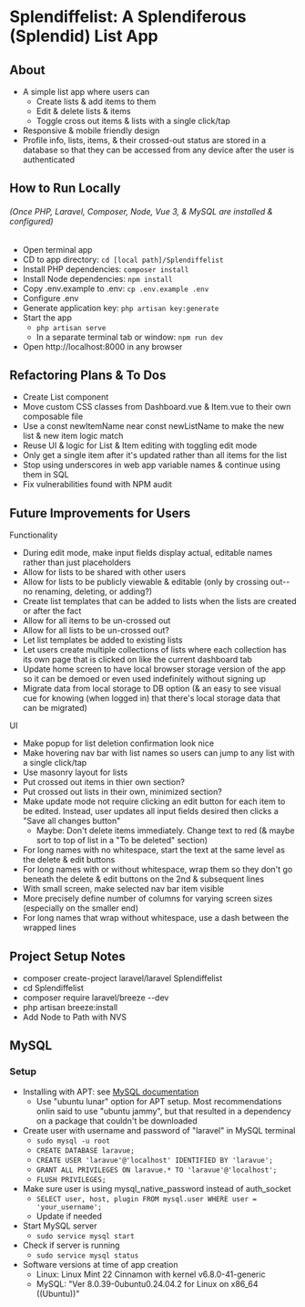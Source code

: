 # Splendiffelist: A Splendiferous (Splendid) List App

## About
- A simple list app where users can
    - Create lists & add items to them
    - Edit & delete lists & items
    - Toggle cross out items & lists with a single click/tap
- Responsive & mobile friendly design
- Profile info, lists, items, & their crossed-out status are stored in a database so that they can be accessed from any device after the user is authenticated

## How to Run Locally
###### (Once PHP, Laravel, Composer, Node, Vue 3, & MySQL are installed & configured)
- Open terminal app
- CD to app directory: `cd [local path]/Splendiffelist`
- Install PHP dependencies: `composer install`
- Install Node dependencies: `npm install`
- Copy .env.example to .env: `cp .env.example .env`
- Configure .env
- Generate application key: `php artisan key:generate`
- Start the app
    - `php artisan serve`
    - In a separate terminal tab or window: `npm run dev`
- Open http://localhost:8000 in any browser

## Refactoring Plans & To Dos
- Create List component
- Move custom CSS classes from Dashboard.vue & Item.vue to their own composable file
- Use a const newItemName near const newListName to make the new list & new item logic match
- Reuse UI & logic for List & Item editing with toggling edit mode
- Only get a single item after it's updated rather than all items for the list
- Stop using underscores in web app variable names & continue using them in SQL
- Fix vulnerabilities found with NPM audit

## Future Improvements for Users
Functionality
- During edit mode, make input fields display actual, editable names rather than just placeholders
- Allow for lists to be shared with other users
- Allow for lists to be publicly viewable & editable (only by crossing out--no renaming, deleting, or adding?)
- Create list templates that can be added to lists when the lists are created or after the fact
- Allow for all items to be un-crossed out
- Allow for all lists to be un-crossed out?
- Let list templates be added to existing lists
- Let users create multiple collections of lists where each collection has its own page that is clicked on like the current dashboard tab
- Update home screen to have local browser storage version of the app so it can be demoed or even used indefinitely without signing up
- Migrate data from local storage to DB option (& an easy to see visual cue for knowing (when logged in) that there's local storage data that can be migrated)

UI
- Make popup for list deletion confirmation look nice
- Make hovering nav bar with list names so users can jump to any list with a single click/tap
- Use masonry layout for lists
- Put crossed out items in thier own section?
- Put crossed out lists in their own, minimized section?
- Make update mode not require clicking an edit button for each item to be edited. Instead, user updates all input fields desired then clicks a "Save all changes button"
    - Maybe: Don't delete items immediately. Change text to red (& maybe sort to top of list in a "To be deleted" section)
- For long names with no whitespace, start the text at the same level as the delete & edit buttons
- For long names with or without whitespace, wrap them so they don't go beneath the delete & edit buttons on the 2nd & subsequent lines
- With small screen, make selected nav bar item visible
- More precisely define number of columns for varying screen sizes (especially on the smaller end)
- For long names that wrap without whitespace, use a dash between the wrapped lines

## Project Setup Notes
- composer create-project laravel/laravel Splendiffelist
- cd Splendiffelist
- composer require laravel/breeze --dev
- php artisan breeze:install
- Add Node to Path with NVS

## MySQL
### Setup
- Installing with APT: see [MySQL documentation](https://dev.mysql.com/doc/mysql-apt-repo-quick-guide/en/)
    - Use "ubuntu lunar" option for APT setup. Most recommendations onlin said to use "ubuntu jammy", but that resulted in a dependency on a package that couldn't be downloaded
- Create user with username and password of "laravel" in MySQL terminal
    - `sudo mysql -u root`
    - `CREATE DATABASE laravue;`
    - `CREATE USER 'laravue'@'localhost' IDENTIFIED BY 'laravue';`
    - `GRANT ALL PRIVILEGES ON laravue.* TO 'laravue'@'localhost';`
    - `FLUSH PRIVILEGES;`
- Make sure user is using mysql_native_password instead of auth_socket
    - `SELECT user, host, plugin FROM mysql.user WHERE user = 'your_username';`
    - Update if needed
- Start MySQL server
    - `sudo service mysql start`
- Check if server is running
    - `sudo service mysql status`
- Software versions at time of app creation
    - Linux: Linux Mint 22 Cinnamon with kernel v6.8.0-41-generic
    - MySQL: "Ver 8.0.39-0ubuntu0.24.04.2 for Linux on x86_64 ((Ubuntu))"
